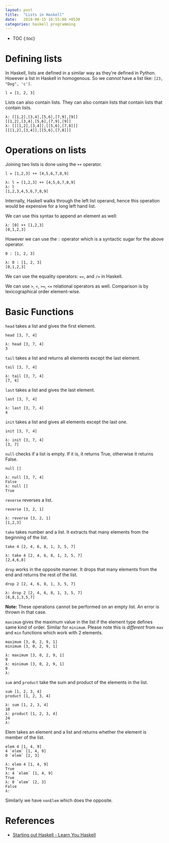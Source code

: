 ```yaml
---
layout: post
title:  "Lists in Haskell"
date:   2018-08-15 16:55:00 +0530
categories: haskell programming
---
```

* TOC
{:toc}

# Defining lists
In Haskell, lists are defined in a similar way as they're defined in Python. However a list in Haskell in homogenous. So we _cannot_ have a list like: `[23, "Dog", 'c']`.

```
l = [1, 2, 3]
```

Lists can also contain lists. They can also contain lists that contain lists that contain lists.
```
λ: [[1,2],[3,4],[5,6],[7,9],[9]]
[[1,2],[3,4],[5,6],[7,9],[9]]
λ: [[[1,2],[3,4]],[[5,6],[7,8]]]
[[[1,2],[3,4]],[[5,6],[7,8]]]
```


# Operations on lists

Joining two lists is done using the `++` operator.
```
l = [1,2,3] ++ [4,5,6,7,8,9]
```
```
λ: l = [1,2,3] ++ [4,5,6,7,8,9]
λ: l
[1,2,3,4,5,6,7,8,9]
```

Internally, Haskell walks through the left list operand, hence this operation would be expensive for a long left hand list.

We can use this syntax to append an element as well:
```
λ: [0] ++ [1,2,3]
[0,1,2,3]
```

However we can use the `:` operator which is a syntactic sugar for the above operator.
```
0 : [1, 2, 3]
```
```
λ: 0 : [1, 2, 3]
[0,1,2,3]
```

We can use the equality operators: `==`, and `/=` in Haskell.

We can use `>`, `<`, `>=`, `<=` relational operators as well. Comparison is by lexicographical order element-wise.


# Basic Functions

`head` takes a list and gives the first element.

```
head [3, 7, 4]
```
```
λ: head [3, 7, 4]
3
```

`tail` takes a list and returns all elements except the last element.
```
tail [3, 7, 4]
```
```
λ: tail [3, 7, 4]
[7, 4]
```

`last` takes a list and gives the last element.
```
last [3, 7, 4]
```
```
λ: last [3, 7, 4]
4
```

`init` takes a list and gives all elements except the last one.
```
init [3, 7, 4]
```
```
λ: init [3, 7, 4]
[3, 7]
```

`null` checks if a list is empty. If it is, it returns True, otherwise it returns False.
```
null []
```
```
λ: null [3, 7, 4]
False
λ: null []
True
```

`reverse` reverses a list.
```
reverse [3, 2, 1]
```
```
λ: reverse [3, 2, 1]
[1,2,3]
```

`take` takes number and a list. It extracts that many elements from the beginning of the list.
```
take 4 [2, 4, 6, 8, 1, 3, 5, 7]
```
```
λ: take 4 [2, 4, 6, 8, 1, 3, 5, 7]
[2,4,6,8]
```

`drop` works in the opposite manner. It drops that many elements from the end and returns the rest of the list.
```
drop 2 [2, 4, 6, 8, 1, 3, 5, 7]
```
```
λ: drop 2 [2, 4, 6, 8, 1, 3, 5, 7]
[6,8,1,3,5,7]
```

**Note:** These operations cannot be performed on an empty list. An error is thrown in that case.


`maximum` gives the maximum value in the list if the element type defines same kind of order. Similar for `minimum`. Please note this is _different_ from `max` and `min` functions which work with 2 elements.
```
maximum [3, 0, 2, 9, 1]
minimum [3, 0, 2, 9, 1]
```
```
λ: maximum [3, 0, 2, 9, 1]
9
λ: minimum [3, 0, 2, 9, 1]
0
λ:
```

`sum` and `product` take the sum and product of the elements in the list.
```
sum [1, 2, 3, 4]
product [1, 2, 3, 4]
```
```
λ: sum [1, 2, 3, 4]
10
λ: product [1, 2, 3, 4]
24
λ:
```

Elem takes an element and a list and returns whether the element is member of the list.
```
elem 4 [1, 4, 9]
4 `elem` [1, 4, 9]
0 `elem` [2, 3]
```
```
λ: elem 4 [1, 4, 9]
True
λ: 4 `elem` [1, 4, 9]
True
λ: 0 `elem` [2, 3]
False
λ:
```

Similarly we have `nonElem` which does the opposite.


# References

* [Starting out Haskell - Learn You Haskell][starting-out-haskell]

[starting-out-haskell]: http://learnyouahaskell.com/starting-out